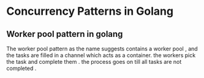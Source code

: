 # Concurrency Patterns in Golang

## Worker pool pattern in golang
The worker pool pattern as the name suggests contains a worker pool , and the tasks are filled in a channel which acts as a container. the workers pick the task and complete them . the process goes on till all tasks are not completed .
